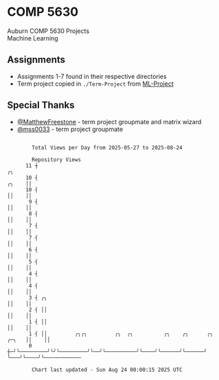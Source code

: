 # COMP 5630
Auburn COMP 5630 Projects  
Machine Learning

## Assignments
- Assignments 1-7 found in their respective directories
- Term project copied in `./Term-Project` from [ML-Project](https://github.com/wumphlett/ML-Project)

## Special Thanks
- [@MatthewFreestone](https://github.com/MatthewFreestone) - term project groupmate and matrix wizard
- [@mss0033](https://github.com/mss0033) - term project groupmate

```

        Total Views per Day from 2025-05-27 to 2025-08-24

        Repository Views
      11 ┼                                                                           ╭╮
      10 ┤                                                                     ╭╮    ││
      10 ┤                                                                     ││    ││
       9 ┤                                                                     ││    ││
       8 ┤                                                                     ││    ││
       7 ┤                                                                     ││    ││
       7 ┤                                                                     ││    ││
       6 ┤                                                                     ││    ││
       5 ┤                                                                     ││    ││
       4 ┤                                                                     ││    ││
       4 ┤                                                                     ││    ││
       3 ┤ ╭╮                                                                  ││    ││
       2 ┤ ││                                                                  ││    ││
       1 ┤ ││                                                                  ││    ││
       1 ┤ ││         ╭╮╭╮         ╭╮  ╭╮          ╭╮    ╭╮      ╭╮      ╭─╮   ││    ││
       0 ┼─╯╰─────────╯╰╯╰─────────╯╰──╯╰──────────╯╰────╯╰──────╯╰──────╯ ╰───╯╰────╯╰────────────

        Chart last updated - Sun Aug 24 00:00:15 2025 UTC
        
```
